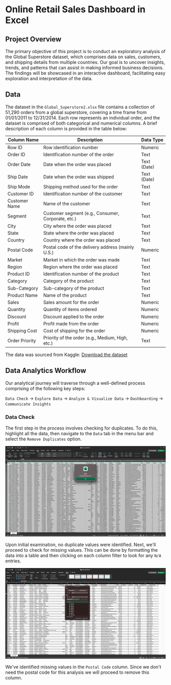 # Online Retail Sales Dashboard in Excel
## Project Overview 
The primary objective of this project is to conduct an exploratory analysis of the Global Superstore dataset, which comprises data on sales, customers, and shipping details from multiple countries. Our goal is to uncover insights, trends, and patterns that can assist in making informed business decisions. The findings will be showcased in an interactive dashboard, facilitating easy exploration and interpretation of the data.
## Data
The dataset in the `Global_Superstore2.xlsx` file contains a collection of 51,290 orders from a global superstore, covering a time frame from 01/01/2011 to 12/31/2014. Each row represents an individual order, and the dataset is comprised of both categorical and numerical columns. A brief description of each column is provided in the table below:

| Column Name    | Description                                             | Data Type      |
| -------------- | ------------------------------------------------------- | -------------- |
| Row ID         | Row identification number                               | Numeric        |
| Order ID       | Identification number of the order                      | Text           |
| Order Date     | Date when the order was placed                          | Text (Date)    |
| Ship Date      | Date when the order was shipped                         | Text (Date)    |
| Ship Mode      | Shipping method used for the order                      | Text           |
| Customer ID    | Identification number of the customer                   | Text           |
| Customer Name  | Name of the customer                                    | Text           |
| Segment        | Customer segment (e.g., Consumer, Corporate, etc.)      | Text           |
| City           | City where the order was placed                         | Text           |
| State          | State where the order was placed                        | Text           |
| Country        | Country where the order was placed                      | Text           |
| Postal Code    | Postal code of the delivery address (mainly U.S.)       | Numeric        |
| Market         | Market in which the order was made                      | Text           |
| Region         | Region where the order was placed                       | Text           |
| Product ID     | Identification number of the product                    | Text           |
| Category       | Category of the product                                 | Text           |
| Sub-Category   | Sub-category of the product                             | Text           |
| Product Name   | Name of the product                                     | Text           |
| Sales          | Sales amount for the order                              | Numeric        |
| Quantity       | Quantity of items ordered                               | Numeric        |
| Discount       | Discount applied to the order                           | Numeric        |
| Profit         | Profit made from the order                              | Numeric        |
| Shipping Cost  | Cost of shipping for the order                          | Numeric        |
| Order Priority | Priority of the order (e.g., Medium, High, etc.)        | Text           |

The data was sourced from Kaggle:
[Download the dataset](https://www.kaggle.com/datasets/apoorvaappz/global-super-store-dataset/data)
## Data Analytics Workflow

Our analytical journey will traverse through a well-defined process comprising of the following key steps:

`Data Check` → `Explore Data` → `Analyze & Visualize Data` → `Dashboarding` → `Communicate Insights`
### Data Check
The first step in the process involves checking for duplicates. To do this, highlight all the data, then navigate to the `Data` tab in the menu bar and select the `Remove Duplicates` option.

![image](images/removing_duplicates.png)

Upon initial examination, no duplicate values were identified. Next, we'll proceed to check for missing values. This can be done by formatting the data into a table and then clicking on each column filter to look for any `N/A` entries.

![image](images/missing_values.png)

We've identified missing values in the `Postal Code` column. Since we don't need the postal code for this analysis we will proceed to remove this column. 

